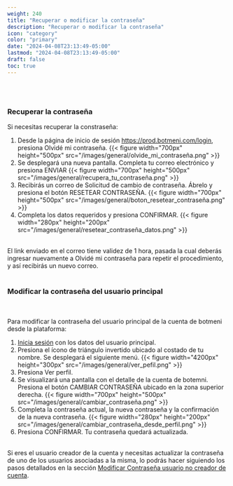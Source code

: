 ```yaml
---
weight: 240
title: "Recuperar o modificar la contraseña"
description: "Recuperar o modificar la contraseña"
icon: "category"
color: "primary"
date: "2024-04-08T23:13:49-05:00"
lastmod: "2024-04-08T23:13:49-05:00"
draft: false
toc: true
---
```

<br></br>

### Recuperar la contraseña
Si necesitas recuperar la constraseña:
1. Desde la página de inicio de sesión <https://prod.botmeni.com/login>, presiona Olvidé mi contraseña. 
{{< figure width="700px" height="500px" src="/images/general/olvide_mi_contraseña.png" >}}
2. Se desplegará una nueva pantalla. Completa tu correo electrónico y presiona ENVIAR
{{< figure width="700px" height="500px" src="/images/general/recupera_tu_contraseña.png" >}}
3. Recibirás un correo de Solicitud de cambio de contraseña. Ábrelo y presiona el botón RESETEAR CONTRASEÑA. 
{{< figure width="700px" height="500px" src="/images/general/boton_resetear_contraseña.png" >}}
4. Completa los datos requeridos y presiona CONFIRMAR.
{{< figure width="280px" height="200px" src="/images/general/resetear_contraseña_datos.png" >}}
<br></br>

El link enviado en el correo tiene validez de 1 hora, pasada la cual deberás ingresar nuevamente a Olvidé mi contraseña para repetir el procedimiento, y así recibirás un nuevo correo.
<br></br>

### Modificar la contraseña del usuario principal
<br></br>
Para modificar la contraseña del usuario principal de la cuenta de botmeni desde la plataforma:
1. [Inicia sesión](Iniciar_sesión.md) con los datos del usuario principal.
2. Presiona el ícono de triángulo invertido ubicado al costado de tu nombre. Se desplegará el siguiente menú. 
{{< figure width="4200px" height="300px" src="/images/general/ver_pefil.png" >}}
3. Presiona Ver perfil.
4. Se visualizará una pantalla con el detalle de la cuenta de botemni. Presiona el botón CAMBIAR CONTRASEÑA ubicado en la zona superior derecha.
{{< figure width="700px" height="500px" src="/images/general/cambiar_contraseña.png" >}}
5. Completa la contraseña actual, la nueva contraseña y la confirmación de la nueva contraseña.
{{< figure width="280px" height="200px" src="/images/general/cambiar_contraseña_desde_perfil.png" >}}
6. Presiona CONFIRMAR. Tu contraseña quedará actualizada.
<br></br>

Si eres el usuario creador de la cuenta y necesitas actualizar la contraseña de uno de los usuarios asociadas a la misma, lo podrás hacer siguiendo los pasos detallados en la sección [Modificar Contraseña usuario no creador de cuenta](../Usuarios/Actualizar_usuarios.md). 


